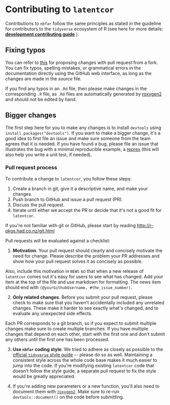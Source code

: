 # Contributing to `latentcor`

Contributions to `nbfar` follow the same principles as stated in the guideline for contributors to the `tidyverse` ecosystem of R (see here for more details: [**development contributing guide**](https://rstd.io/tidy-contrib) ).

## Fixing typos

You can refer to [this](https://docs.github.com/en/github/collaborating-with-pull-requests/proposing-changes-to-your-work-with-pull-requests/creating-a-pull-request-from-a-fork) for proposing changes with pull request from a fork.
You can fix typos, spelling mistakes, or grammatical errors in the documentation directly using the GitHub web interface, as long as the changes are made in the _source_ file.

If you find any typos in an `.Rd` file, then please make changes in the corresponding `.R` file, as `.Rd` files are automatically generated by [roxygen2](https://roxygen2.r-lib.org/articles/roxygen2.html) and should not be edited by hand.

## Bigger changes

The first step here for you to make any changes is to install `devtools` using `install.packages("devtools")`.
If you want to make a bigger change, it's a good idea to first file an issue and make sure someone from the team agrees that it is needed.
If you have found a bug, please file an issue that illustrates the bug with a minimal reproducible example, a
[reprex](https://www.tidyverse.org/help/#reprex) (this will also help you write a unit test, if needed).

### Pull request process

To contribute a change to `latentcor`, you follow these steps:

1. Create a branch in git, give it a descriptive name, and make your changes.
2. Push branch to GitHub and issue a pull request (PR).
3. Discuss the pull request.
4. Iterate until either we accept the PR or decide that it's not a good fit for `latentcor`.

If you're not familiar with git or GitHub, please start by reading
<http://r-pkgs.had.co.nz/git.html>

Pull requests will be evaluated against a checklist:

1.  __Motivation__. Your pull request should clearly and concisely motivate the need for change. Please describe the problem your PR addresses and show how your pull request solves it as concisely as possible.

Also, include this motivation in `NEWS` so that when a new release of
`latentcor` comes out it's easy for users to see what has changed. Add your
item at the top of the file and use markdown for formatting. The
news item should end with `(@yourGithubUsername, #the_issue_number)`.

2.  __Only related changes__. Before you submit your pull request, please check to make sure that you haven't accidentally included any unrelated changes. These make it harder to see exactly what's changed, and to evaluate any unexpected side effects.

Each PR corresponds to a git branch, so if you expect to submit multiple changes
make sure to create multiple branches. If you have multiple changes that depend
on each other, start with the first one and don't submit any others until the
first one has been processed.

3. __Use `nbfar` coding style__. We tried to adhere as closely as possible to the [official `tidyverse` style guide](http://style.tidyverse.org) -- please do so as well. Maintaining a consistent style across the whole code base makes it much easier to jump into the code. If you're modifying existing `latentcor` code that doesn't follow the style guide, a separate pull request to fix the style would be greatly appreciated.

4. If you're adding new parameters or a new function, you'll also need to document them with [`roxygen2`](https://github.com/klutometis/roxygen). Make sure to re-run `devtools::document()` on the code before submitting.

